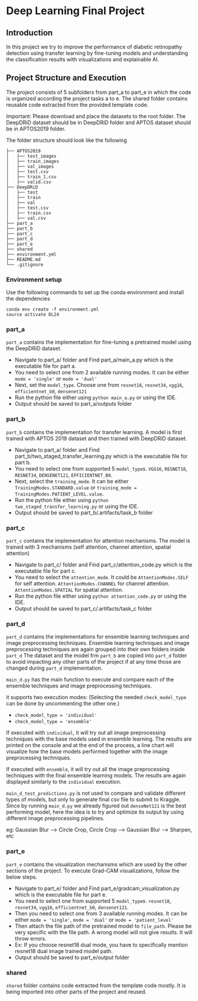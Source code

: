 # Deep Learning Final Project

## Introduction

In this project we try to improve the performance of diabetic retinopathy detection using transfer learning by fine-tuning
models and understanding the classification results with visualizations and explainable AI. 


## Project Structure and Execution

The project consists of 5 subfolders from part_a to part_e in which the code is organized according the project tasks a to e. 
The shared folder contains reusable code extracted from the provided template code.

Important: Please download and place the datasets to the root folder. The DeepDRiD dataset should be in DeepDRiD folder and APTOS dataset should be in APTOS2019 folder.

The folder structure should look like the following
```
├── APTOS2019
│   ├── test_images
│   ├── train_images
│   ├── val_images
│   ├── test.csv
│   ├── train_1.csv
│   ├── valid.csv
├── DeepDRiD
│   ├── test
│   ├── train
│   ├── val
│   ├── test.csv
│   ├── train.csv
│   ├── val.csv
├── part_a
├── part_b
├── part_c
├── part_d
├── part_e
├── shared
├── environment.yml
├── README.md
└── .gitignore
```

### Environment setup
Use the following commands to set up the conda environment and install the dependencies
```
conda env create -f environment.yml
source activate DL24
```

### part_a
`part_a` contains the implementation for fine-tuning a pretrained model using the DeepDRiD dataset.

- Navigate to part_a/ folder and Find part_a/main_a.py which is the executable file for part a.
- You need to select one from 2 available running modes. It can be either `mode = 'single'` or `mode = 'dual'`
- Next, set the `model_type`. Choose one from `resnet18`, `resnet34`, `vgg16`, `efficientnet_b0`, `densenet121`
- Run the python file either using `python main_a.py` or using the IDE.
- Output should be saved to part_a/outputs folder

### part_b
`part_b` contains the implementation for transfer learning. A model is first trained with APTOS 2019 dataset and then trained with DeepDRiD dataset.

- Navigate to part_a/ folder and Find part_b/two_staged_transfer_learning.py which is the executable file for part b.
- You need to select one from supported 5 `model_type`s. `VGG16`, `RESNET18`, `RESNET34`, `DENSENET121`, `EFFICIENTNET_B0`.
- Next, select the `training_mode`. It can be either `TrainingModes.STANDARD.value` or `training_mode = TrainingModes.PATIENT_LEVEL.value`.
- Run the python file either using `python two_staged_transfer_learning.py` or using the IDE.
- Output should be saved to part_b/.artifacts/task_b folder

### part_c
`part_c` contains the implementation for attention mechanisms. The model is trained with 3 mechanisms (self attention, channel attention, spatial attention)

- Navigate to part_c/ folder and Find part_c/attention_code.py which is the executable file for part c.
- You need to select the `attention_mode`. It could be `AttentionModes.SELF` for self attention. `AttentionModes.CHANNEL` for channel attention. `AttentionModes.SPATIAL` for spatial attention.
- Run the python file either using `python attention_code.py` or using the IDE.
- Output should be saved to part_c/.artifacts/task_c folder

### part_d
`part_d` contains the implementations for ensemble learning techniques and image preprocessing techniques.
Ensemble learning techniques and image preprocessing techniques are again grouped into their own folders inside `part_d`
The dataset and the model frm `part_b` are copied into `part_d` folder to avoid impacting any other parts of the project if at any time those are changed during `part_d` implementation.

`main_d.py` has the main function to execute and compare each of the ensemble techniques and image preprocessing techniques.

it supports two execution modes: (Selecting the needed `check_model_type` can be done by uncommenting the other one.)
- `check_model_type = 'individual'`
- `check_model_type = 'ensemble'`

If executed with `individual`, it will try out all image preprocessing techniques with the base models used in ensemble learning.
The results are printed on the console and at the end of the process, a line chart will visualize how the base models performed together with the image preprocessing techniques.

If executed with `ensemble`, it will try out all the image preprocessing techniques with the final ensemble learning models. The results are again displayed similarly to the `individual` execution.

`main_d_test_predictions.py` is not used to compare and validate different types of models, but only to generate final csv file to submit to Kraggle. 
Since by running `main_d.py` we already figured out `denseNet121` is the best performing model, here the idea is to try and optimize its output by using different image preprocessing pipelines. 

eg: Gaussian Blur --> Circle Crop, Circle Crop --> Gaussian Blur --> Sharpen, etc

### part_e
`part_e` contains the visualization mechanisms which are used by the other sections of the project. To execute Grad-CAM visualizations, follow the below steps.

- Navigate to part_e/ folder and Find part_e/gradcam_visualization.py which is the executable file for part e.
- You need to select one from supported 5 `model_type`s. `resnet18`, `resnet34`, `vgg16`, `efficientnet_b0`, `densenet121`.
- Then you need to select one from 3 available running modes. It can be either `mode = 'single'`, `mode = 'dual'` or `mode = 'patient_level'`
- Then attach the file path of the pretrained model to `file_path`. Please be very specific with the file path. A wrong model will not give results. It will throw errors.
- Ex: If you choose resnet18 dual mode, you have to specifically mention resnet18 dual image trained model path.
- Output should be saved to part_e/output folder

### shared
`shared` folder contains code extracted from the template code mostly. It is being imported into other parts of the project and reused.


